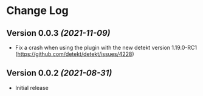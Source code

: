 # Change Log

## Version 0.0.3 *(2021-11-09)*
- Fix a crash when using the plugin with the new detekt version 1.19.0-RC1 (https://github.com/detekt/detekt/issues/4228)

## Version 0.0.2 *(2021-08-31)*
- Initial release
